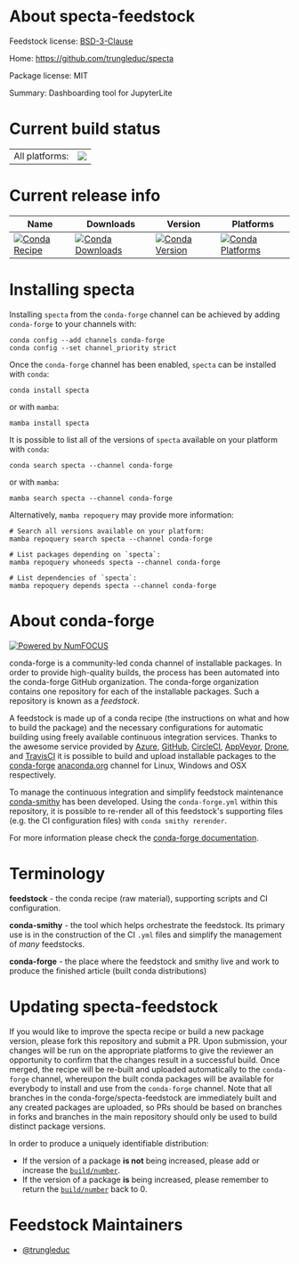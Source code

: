 About specta-feedstock
======================

Feedstock license: [BSD-3-Clause](https://github.com/conda-forge/specta-feedstock/blob/main/LICENSE.txt)

Home: https://github.com/trungleduc/specta

Package license: MIT

Summary: Dashboarding tool for JupyterLite

Current build status
====================


<table><tr><td>All platforms:</td>
    <td>
      <a href="https://dev.azure.com/conda-forge/feedstock-builds/_build/latest?definitionId=25951&branchName=main">
        <img src="https://dev.azure.com/conda-forge/feedstock-builds/_apis/build/status/specta-feedstock?branchName=main">
      </a>
    </td>
  </tr>
</table>

Current release info
====================

| Name | Downloads | Version | Platforms |
| --- | --- | --- | --- |
| [![Conda Recipe](https://img.shields.io/badge/recipe-specta-green.svg)](https://anaconda.org/conda-forge/specta) | [![Conda Downloads](https://img.shields.io/conda/dn/conda-forge/specta.svg)](https://anaconda.org/conda-forge/specta) | [![Conda Version](https://img.shields.io/conda/vn/conda-forge/specta.svg)](https://anaconda.org/conda-forge/specta) | [![Conda Platforms](https://img.shields.io/conda/pn/conda-forge/specta.svg)](https://anaconda.org/conda-forge/specta) |

Installing specta
=================

Installing `specta` from the `conda-forge` channel can be achieved by adding `conda-forge` to your channels with:

```
conda config --add channels conda-forge
conda config --set channel_priority strict
```

Once the `conda-forge` channel has been enabled, `specta` can be installed with `conda`:

```
conda install specta
```

or with `mamba`:

```
mamba install specta
```

It is possible to list all of the versions of `specta` available on your platform with `conda`:

```
conda search specta --channel conda-forge
```

or with `mamba`:

```
mamba search specta --channel conda-forge
```

Alternatively, `mamba repoquery` may provide more information:

```
# Search all versions available on your platform:
mamba repoquery search specta --channel conda-forge

# List packages depending on `specta`:
mamba repoquery whoneeds specta --channel conda-forge

# List dependencies of `specta`:
mamba repoquery depends specta --channel conda-forge
```


About conda-forge
=================

[![Powered by
NumFOCUS](https://img.shields.io/badge/powered%20by-NumFOCUS-orange.svg?style=flat&colorA=E1523D&colorB=007D8A)](https://numfocus.org)

conda-forge is a community-led conda channel of installable packages.
In order to provide high-quality builds, the process has been automated into the
conda-forge GitHub organization. The conda-forge organization contains one repository
for each of the installable packages. Such a repository is known as a *feedstock*.

A feedstock is made up of a conda recipe (the instructions on what and how to build
the package) and the necessary configurations for automatic building using freely
available continuous integration services. Thanks to the awesome service provided by
[Azure](https://azure.microsoft.com/en-us/services/devops/), [GitHub](https://github.com/),
[CircleCI](https://circleci.com/), [AppVeyor](https://www.appveyor.com/),
[Drone](https://cloud.drone.io/welcome), and [TravisCI](https://travis-ci.com/)
it is possible to build and upload installable packages to the
[conda-forge](https://anaconda.org/conda-forge) [anaconda.org](https://anaconda.org/)
channel for Linux, Windows and OSX respectively.

To manage the continuous integration and simplify feedstock maintenance
[conda-smithy](https://github.com/conda-forge/conda-smithy) has been developed.
Using the ``conda-forge.yml`` within this repository, it is possible to re-render all of
this feedstock's supporting files (e.g. the CI configuration files) with ``conda smithy rerender``.

For more information please check the [conda-forge documentation](https://conda-forge.org/docs/).

Terminology
===========

**feedstock** - the conda recipe (raw material), supporting scripts and CI configuration.

**conda-smithy** - the tool which helps orchestrate the feedstock.
                   Its primary use is in the construction of the CI ``.yml`` files
                   and simplify the management of *many* feedstocks.

**conda-forge** - the place where the feedstock and smithy live and work to
                  produce the finished article (built conda distributions)


Updating specta-feedstock
=========================

If you would like to improve the specta recipe or build a new
package version, please fork this repository and submit a PR. Upon submission,
your changes will be run on the appropriate platforms to give the reviewer an
opportunity to confirm that the changes result in a successful build. Once
merged, the recipe will be re-built and uploaded automatically to the
`conda-forge` channel, whereupon the built conda packages will be available for
everybody to install and use from the `conda-forge` channel.
Note that all branches in the conda-forge/specta-feedstock are
immediately built and any created packages are uploaded, so PRs should be based
on branches in forks and branches in the main repository should only be used to
build distinct package versions.

In order to produce a uniquely identifiable distribution:
 * If the version of a package **is not** being increased, please add or increase
   the [``build/number``](https://docs.conda.io/projects/conda-build/en/latest/resources/define-metadata.html#build-number-and-string).
 * If the version of a package **is** being increased, please remember to return
   the [``build/number``](https://docs.conda.io/projects/conda-build/en/latest/resources/define-metadata.html#build-number-and-string)
   back to 0.

Feedstock Maintainers
=====================

* [@trungleduc](https://github.com/trungleduc/)

